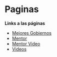 # Paginas

**Links a las páginas**

*   [Mejores Gobiernos](./mejores_gobiernos.html)
*   [Mentor](./mentor.html)
*   [Mentor Video](./mentor-video.html)
*   [Videos](./videos.html)